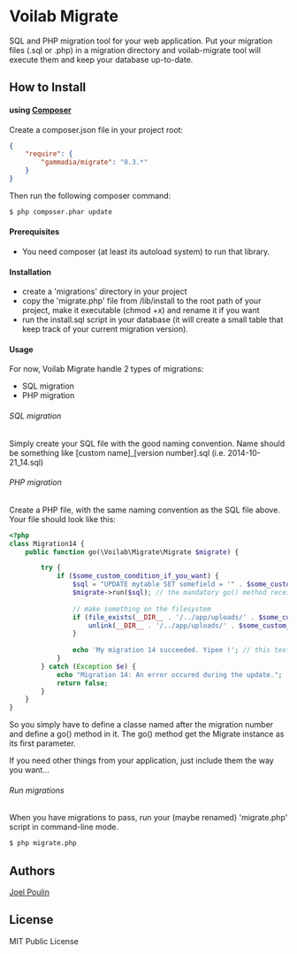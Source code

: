 # Voilab Migrate

SQL and PHP migration tool for your web application.
Put your migration files (.sql or .php) in a migration directory and voilab-migrate tool will execute them
and keep your database up-to-date.

## How to Install

#### using [Composer](http://getcomposer.org/)

Create a composer.json file in your project root:

```json
{
    "require": {
        "gammadia/migrate": "0.3.*"
    }
}
```

Then run the following composer command:

```bash
$ php composer.phar update
```

#### Prerequisites
- You need composer (at least its autoload system) to run that library.

#### Installation
- create a 'migrations' directory in your project
- copy the 'migrate.php' file from /lib/install to the root path of your project, make it executable (chmod +x) and rename it if you want
- run the install.sql script in your database (it will create a small table that keep track of your current migration version).

#### Usage
For now, Voilab Migrate handle 2 types of migrations:
- SQL migration
- PHP migration

###### SQL migration
Simply create your SQL file with the good naming convention.
Name should be something like [custom name]_[version number].sql (i.e. 2014-10-21_14.sql)

###### PHP migration
Create a PHP file, with the same naming convention as the SQL file above.
Your file should look like this:

```php
<?php
class Migration14 {
    public function go(\Voilab\Migrate\Migrate $migrate) {

        try {
            if ($some_custom_condition_if_you_want) {
                $sql = "UPDATE mytable SET somefield = '" . $some_custom_value . "' WHERE some_other_field='hehehe'";
                $migrate->run($sql); // the mandatory go() method receive the Migrate instance as a parameter. So you can use it here without connecting again to the database.
                
                // make something on the filesystem
                if (file_exists(__DIR__ . '/../app/uploads/' . $some_custom_value . '.jpg')) {
                    unlink(__DIR__ . '/../app/uploads/' . $some_custom_value . '.jpg');
                }
                
                echo 'My migration 14 succeeded. Yipee !'; // this text will appear in the console. This is not mandatory...
            }
        } catch (Exception $e) {
            echo "Migration 14: An error occured during the update.";
            return false;
        }
    }
}
```
So you simply have to define a classe named after the migration number and define a go() method in it.
The go() method get the Migrate instance as its first parameter.

If you need other things from your application, just include them the way you want...

###### Run migrations
When you have migrations to pass, run your (maybe renamed) 'migrate.php' script in command-line mode.

```bash
$ php migrate.php
```


## Authors

[Joel Poulin](http://www.voilab.org)

## License

MIT Public License
